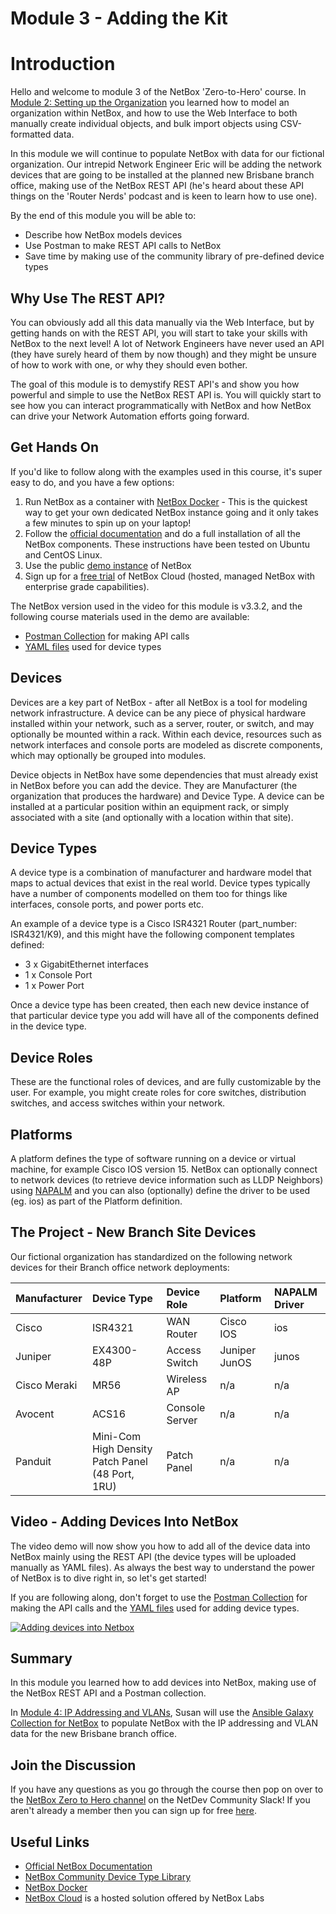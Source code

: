 # Module 3 - Adding the Kit
# Introduction

Hello and welcome to module 3 of the NetBox 'Zero-to-Hero' course. In [Module 2: Setting up the Organization](../2-setting-up-the-organization/2-setting-up-the-organization.md) you learned how to model an organization within NetBox, and how to use the Web Interface to both manually create individual objects, and bulk import objects using CSV-formatted data. 

In this module we will continue to populate NetBox with data for our fictional organization. Our intrepid Network Engineer Eric will be adding the network devices that are going to be installed at the planned new Brisbane branch office, making use of the NetBox REST API (he's heard about these API things on the 'Router Nerds' podcast and is keen to learn how to use one).

By the end of this module you will be able to:  
- Describe how NetBox models devices
- Use Postman to make REST API calls to NetBox
- Save time by making use of the community library of pre-defined device types

## Why Use The REST API? 
You can obviously add all this data manually via the Web Interface, but by getting hands on with the REST API, you will start to take your skills with NetBox to the next level! A lot of Network Engineers have never used an API (they have surely heard of them by now though) and they might be unsure of how to work with one, or why they should even bother. 

The goal of this module is to demystify REST API's and show you how powerful and simple to use the NetBox REST API is. You will quickly start to see how you can interact programmatically with NetBox and how NetBox can drive your Network Automation efforts going forward.

## Get Hands On
If you'd like to follow along with the examples used in this course, it's super easy to do, and you have a few options: 
1.  Run NetBox as a container with [NetBox Docker](https://github.com/netbox-community/netbox-docker) - This is the quickest way to get your own dedicated NetBox instance going and it only takes a few minutes to spin up on your laptop!
2.  Follow the [official documentation](https://docs.netbox.dev/en/stable/installation/) and do a full installation of all the NetBox components. These instructions have been tested on Ubuntu and CentOS Linux.
3.  Use the public [demo instance](https://demo.netbox.dev/) of NetBox   
4.  Sign up for a [free trial](https://go.netboxlabs.com/trial) of NetBox Cloud (hosted, managed NetBox with enterprise grade capabilities).

The NetBox version used in the video for this module is v3.3.2, and the following course materials used in the demo are available: 
- [Postman Collection](https://github.com/netbox-community/netbox-zero-to-hero/tree/main/postman) for making API calls
- [YAML files](https://github.com/netbox-community/netbox-zero-to-hero/tree/main/modules/3-adding-the-kit/yaml_data) used for device types

## Devices
Devices are a key part of NetBox - after all NetBox is a tool for modeling network infrastructure. A device can be any piece of physical hardware installed within your network, such as a server, router, or switch, and may optionally be mounted within a rack. Within each device, resources such as network interfaces and console ports are modeled as discrete components, which may optionally be grouped into modules.

Device objects in NetBox have some dependencies that must already exist in NetBox before you can add the device. They are Manufacturer (the organization that produces the hardware) and Device Type. A device can be installed at a particular position within an equipment rack, or simply associated with a site (and optionally with a location within that site).

## Device Types
A device type is a combination of manufacturer and hardware model that maps to actual devices that exist in the real world. Device types typically have a number of components modelled on them too for things like interfaces, console ports, and power ports etc. 

An example of a device type is a Cisco ISR4321 Router (part_number: ISR4321/K9), and this might have the following component templates defined:

- 3 x GigabitEthernet interfaces
- 1 x Console Port
- 1 x Power Port

Once a device type has been created, then each new device instance of that particular device type you add will have all of the components defined in the device type. 

## Device Roles
These are the functional roles of devices, and are fully customizable by the user. For example, you might create roles for core switches, distribution switches, and access switches within your network.

## Platforms
A platform defines the type of software running on a device or virtual machine, for example Cisco IOS version 15. NetBox can optionally connect to network devices (to retrieve device information such as LLDP Neighbors) using [NAPALM](https://napalm.readthedocs.io/en/latest/) and you can also (optionally) define the driver to be used (eg. ios) as part of the Platform definition.

## The Project - New Branch Site Devices
Our fictional organization has standardized on the following network devices for their Branch office network deployments:

| Manufacturer | Device Type | Device Role | Platform | NAPALM Driver |
| :--- | :--- | :--- | :--- | :--- |
| Cisco | ISR4321 | WAN Router | Cisco IOS | ios |
| Juniper | EX4300-48P | Access Switch | Juniper JunOS | junos |
| Cisco Meraki | MR56 | Wireless AP | n/a | n/a |
| Avocent | ACS16 | Console Server | n/a | n/a |
| Panduit | Mini-Com High Density Patch Panel (48 Port, 1RU) | Patch Panel | n/a | n/a |

## Video - Adding Devices Into NetBox
The video demo will now show you how to add all of the device data into NetBox mainly using the REST API (the device types will be uploaded manually as YAML files). As always the best way to understand the power of NetBox is to dive right in, so let's get started!

If you are following along, don't forget to use the [Postman Collection](https://github.com/netbox-community/netbox-zero-to-hero/tree/main/postman) for making the API calls and the [YAML files](https://github.com/netbox-community/netbox-zero-to-hero/tree/main/modules/3-adding-the-kit/yaml_data) used for adding device types.


[![Adding devices into Netbox](https://img.youtube.com/vi/dA3LZiV7UIg/maxresdefault.jpg)](https://www.youtube.com/watch?v=dA3LZiV7UIg)

## Summary
In this module you learned how to add devices into NetBox, making use of the NetBox REST API and a Postman collection. 

In [Module 4: IP Addressing and VLANs](../4-ip-addressing-and-vlans/4-ip-addressing-and-vlans.md),  Susan will use the [Ansible Galaxy Collection for NetBox](https://galaxy.ansible.com/netbox/netbox) to populate NetBox with the IP addressing and VLAN data for the new Brisbane branch office. 

## Join the Discussion
If you have any questions as you go through the course then pop on over to the [NetBox Zero to Hero channel](https://netdev-community.slack.com/archives/C0453L6565C) on the NetDev Community Slack! If you aren't already a member then you can sign up for free [here](https://netdev.chat/).

## Useful Links
- [Official NetBox Documentation](https://docs.netbox.dev/en/stable/)
- [NetBox Community Device Type Library](https://github.com/netbox-community/devicetype-library)
- [NetBox Docker](https://github.com/netbox-community/netbox-docker)
- [NetBox Cloud](https://www.getnetbox.io/) is a hosted solution offered by NetBox Labs
